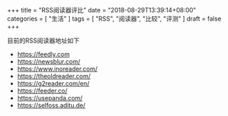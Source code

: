 +++
title = "RSS阅读器评比"
date = "2018-08-29T13:39:14+08:00"
categories = [ "生活" ]
tags = [ "RSS", "阅读器", "比较", "评测" ]
draft = false
+++

目前的RSS阅读器地址如下

- https://feedly.com
- https://newsblur.com/
- https://www.inoreader.com/
- https://theoldreader.com/
- https://g2reader.com/en/
- https://feeder.co/
- https://usepanda.com/
- https://selfoss.aditu.de/
